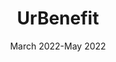 ---
layout: ../../layouts/ProjectLayout.astro
title: "UrBenefit"
date: "March 2022-May 2022"
projectRole: "UX Designer/Researcher"
intro:
image:
  url:
  alt: "Temporary"
problem:
solution:
projectResults:
techTitle: 
tech: 
tools: "Figma, FigJam"
processTitle: "UX Design Process"
process:
reflection: 
---